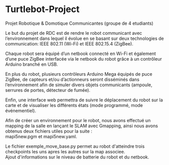 # Turtlebot-Project
Projet Robotique &amp; Domotique Communicantes (groupe de 4 etudiants)

Le but du projet de RDC est de rendre le robot communicant avec l’environnement dans lequel il évolue  en  se  basant  sur  deux  technologies  de  communication:  IEEE  802.11  (Wi-Fi)  et  IEEE 802.15.4 (ZigBee).  

Chaque robot sera équipé d’un netbook connecté en Wi-Fi et également d’une puce ZigBee interfacée via le netbook du robot grâce à un contrôleur Arduino branché en USB.  

En plus  du  robot,  plusieurs  contrôleurs  Arduino  Mega  équipés  de  puce  ZigBee,  de  capteurs  et/ou
d’actionneurs seront disséminés dans l’environnement afin de simuler divers objets communicants
(ampoule, serrures de portes, détecteur de fumée). 

Enfin, une interface web permettra de suivre le déplacement du robot sur la carte et de visualiser les différents états (mode programmé, mode événementiel).

Afin de créer un environnement pour le robot, nous avons effectué un mapping de la salle en lançant le SLAM avec Gmapping, ainsi nous avons obtenus deux fichiers utiles pour la suite :   
mapi5new.pgm et mapi5new.yaml.

Le fichier exemple_move_base.py permet au robot d'atteindre trois checkpoints les uns apres les autres sur la map associee.  
Ajout d'informations sur le niveau de batterie du robot et du netbook. 
